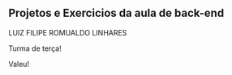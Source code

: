 ## Projetos e Exercicios da aula de back-end

LUIZ FILIPE ROMUALDO LINHARES

Turma de terça!

Valeu! 
